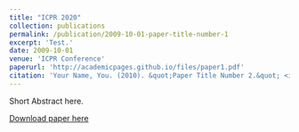 ```yaml
---
title: "ICPR 2020"
collection: publications
permalink: /publication/2009-10-01-paper-title-number-1
excerpt: 'Test.'
date: 2009-10-01
venue: 'ICPR Conference'
paperurl: 'http://academicpages.github.io/files/paper1.pdf'
citation: 'Your Name, You. (2010). &quot;Paper Title Number 2.&quot; <i>Journal 1</i>. 1(2).'
---
```

Short Abstract here.

[Download paper here](http://academicpages.github.io/files/paper1.pdf)

